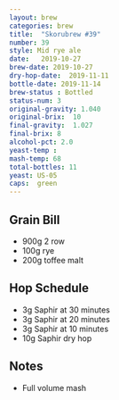 ```yaml
---
layout: brew
categories: brew
title:  "Skorubrew #39"
number: 39
style: Mid rye ale
date:   2019-10-27
brew-date: 2019-10-27
dry-hop-date:  2019-11-11
bottle-date: 2019-11-14
brew-status : Bottled
status-num: 3
original-gravity: 1.040
original-brix:  10
final-gravity:  1.027
final-brix: 8
alcohol-pct: 2.0
yeast-temp : 
mash-temp: 68
total-bottles: 11  
yeast: US-05
caps:  green
---
```




Grain Bill
-----

* 900g 2 row
* 100g rye
* 200g toffee malt

Hop Schedule
-------------

* 3g Saphir at 30 minutes
* 3g Saphir at 20 minutes
* 3g Saphir at 10 minutes
* 10g Saphir dry hop


Notes
------

* Full volume mash
